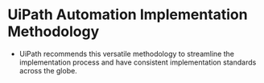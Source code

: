 # UiPath Automation Implementation Methodology 

- UiPath recommends this versatile methodology to streamline the implementation process and have consistent implementation standards across the globe.
